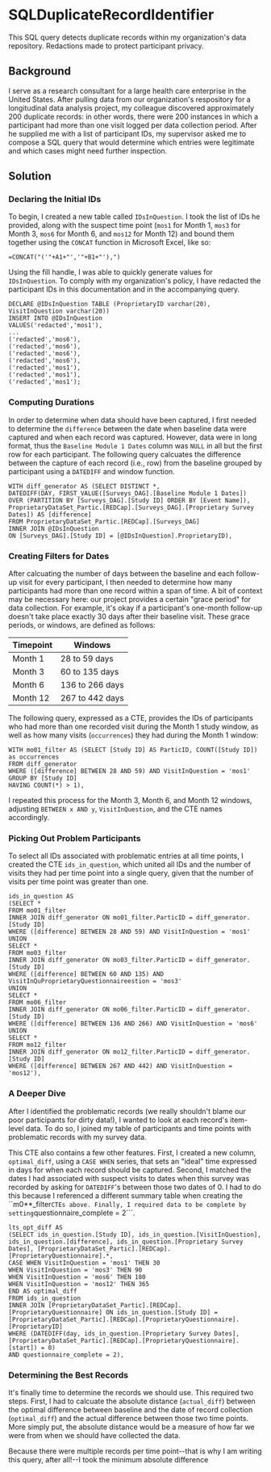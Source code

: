 # SQLDuplicateRecordIdentifier
This SQL query detects duplicate records within my organization's data repository. Redactions made to protect participant privacy.

## Background
I serve as a research consultant for a large health care enterprise in the United States. After pulling data from our organization's respository for a longitudinal data analysis project, my colleague discovered approximately 200 duplicate records: in other words, there were 200 instances in which a participant had more than one visit logged per data collection period. After he supplied me with a list of participant IDs, my supervisor asked me to compose a SQL query that would determine which entries were legitimate and which cases might need further inspection.

## Solution
### Declaring the Initial IDs
To begin, I created a new table called ```IDsInQuestion```. I took the list of IDs he provided, along with the suspect time point (```mos1``` for Month 1, ```mos3``` for Month 3, ```mos6``` for Month 6, and ```mos12``` for Month 12) and bound them together using the ```CONCAT``` function in Microsoft Excel, like so:

```=CONCAT("('"+A1+"','"+B1+"'),")```

Using the fill handle, I was able to quickly generate values for ```IDsInQuestion```. To comply with my organization's policy, I have redacted the participant IDs in this documentation and in the accompanying query.

```
DECLARE @IDsInQuestion TABLE (ProprietaryID varchar(20), VisitInQuestion varchar(20))
INSERT INTO @IDsInQuestion 
VALUES('redacted','mos1'),
...
('redacted','mos6'),
('redacted','mos6'),
('redacted','mos6'),
('redacted','mos6'),
('redacted','mos1'),
('redacted','mos1'),
('redacted','mos1');
```

### Computing Durations

In order to determine when data should have been captured, I first needed to determine the ```difference``` between the date when baseline data were captured and when each record was captured. However, data were in long format, thus the ```Baseline Module 1 Dates``` column was ```NULL``` in all but the first row for each participant. The following query calcuates the difference between the capture of each record (i.e., row) from the baseline grouped by participant using a ```DATEDIFF``` and window function.

```
WITH diff_generator AS (SELECT DISTINCT *,
DATEDIFF(DAY, FIRST_VALUE([Surveys_DAG].[Baseline Module 1 Dates]) OVER (PARTITION BY [Surveys_DAG].[Study ID] ORDER BY [Event Name]), 
ProprietaryDataSet_Partic.[REDCap].[Surveys_DAG].[Proprietary Survey Dates]) AS [difference]
FROM ProprietaryDataSet_Partic.[REDCap].[Surveys_DAG]
INNER JOIN @IDsInQuestion
ON [Surveys_DAG].[Study ID] = [@IDsInQuestion].ProprietaryID),
```

### Creating Filters for Dates

After calcuating the number of days between the baseline and each follow-up visit for every participant, I then needed to determine how many participants had more than one record within a span of time. A bit of context may be necessary here: our project provides a certain "grace period" for data collection. For example, it's okay if a participant's one-month follow-up doesn't take place exactly 30 days after their baseline visit. These grace periods, or windows, are defined as follows:

| Timepoint | Windows |
| --- | --- |
| Month 1 | 28 to 59 days |
| Month 3 | 60 to 135 days |
| Month 6 | 136 to 266 days |
| Month 12 | 267 to 442 days |

The following query, expressed as a CTE, provides the IDs of participants who had more than one recorded visit during the Month 1 study window, as well as how many visits (```occurrences```) they had during the Month 1 window:

```
WITH mo01_filter AS (SELECT [Study ID] AS ParticID, COUNT([Study ID]) as occurrences
FROM diff_generator
WHERE ([difference] BETWEEN 28 AND 59) AND VisitInQuestion = 'mos1'
GROUP BY [Study ID]
HAVING COUNT(*) > 1),
```

I repeated this process for the Month 3, Month 6, and Month 12 windows, adjusting ```BETWEEN x AND y```, ```VisitInQuestion```, and the CTE names accordingly. 

### Picking Out Problem Participants

To select all IDs associated with problematic entries at all time points, I created the CTE ```ids_in_question```, which united all IDs and the number of visits they had per time point into a single query, given that the number of visits per time point was greater than one. 

```
ids_in_question AS
(SELECT *
FROM mo01_filter
INNER JOIN diff_generator ON mo01_filter.ParticID = diff_generator.[Study ID]
WHERE ([difference] BETWEEN 28 AND 59) AND VisitInQuestion = 'mos1'
UNION
SELECT *
FROM mo03_filter
INNER JOIN diff_generator ON mo03_filter.ParticID = diff_generator.[Study ID]
WHERE ([difference] BETWEEN 60 AND 135) AND VisitInQuProprietaryQuestionnaireestion = 'mos3'
UNION
SELECT *
FROM mo06_filter
INNER JOIN diff_generator ON mo06_filter.ParticID = diff_generator.[Study ID]
WHERE ([difference] BETWEEN 136 AND 266) AND VisitInQuestion = 'mos6'
UNION
SELECT *
FROM mo12_filter
INNER JOIN diff_generator ON mo12_filter.ParticID = diff_generator.[Study ID]
WHERE ([difference] BETWEEN 267 AND 442) AND VisitInQuestion = 'mos12'),
```

### A Deeper Dive

After I identified the problematic records (we really shouldn't blame our poor participants for dirty data!), I wanted to look at each record's item-level data. To do so, I joined my table of participants and time points with problematic records with my survey data. 

This CTE also contains a few other features. First, I created a new column, ```optimal_diff```, using a ```CASE WHEN``` series, that sets an "ideal" time expressed in days for when each record should be captured. Second, I matched the dates I had associated with suspect visits to dates when this survey was recorded by asking for ```DATEDIFF```'s between those two dates of 0. I had to do this because I referenced a different summary table when creating the ``m0**_filter``` CTEs above. Finally, I required data to be complete by setting ```questionnaire_complete = 2```.

```
lts_opt_diff AS
(SELECT ids_in_question.[Study ID], ids_in_question.[VisitInQuestion], ids_in_question.[difference], ids_in_question.[Proprietary Survey Dates], [ProprietaryDataSet_Partic].[REDCap].[ProprietaryQuestionnaire].*,
CASE WHEN VisitInQuestion = 'mos1' THEN 30
WHEN VisitInQuestion = 'mos3' THEN 90
WHEN VisitInQuestion = 'mos6' THEN 180
WHEN VisitInQuestion = 'mos12' THEN 365
END AS optimal_diff
FROM ids_in_question
INNER JOIN [ProprietaryDataSet_Partic].[REDCap].[ProprietaryQuestionnaire] ON ids_in_question.[Study ID] = [ProprietaryDataSet_Partic].[REDCap].[ProprietaryQuestionnaire].[ProprietaryID]
WHERE (DATEDIFF(day, ids_in_question.[Proprietary Survey Dates], [ProprietaryDataSet_Partic].[REDCap].[ProprietaryQuestionnaire].[start]) = 0)
AND questionnaire_complete = 2),
```

### Determining the Best Records

It's finally time to determine the records we should use. This required two steps. First, I had to calcuate the absolute distance (```actual_diff```) between the optimal difference between baseline and the date of record collection (```optimal_diff```) and the actual difference between those two time points. More simply put, the absolute distance would be a measure of how far we were from when we should have collected the data. 

Because there were multiple records per time point--that is why I am writing this query, after all!--I took the minimum absolute difference 
